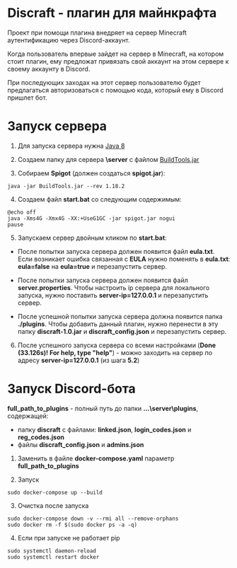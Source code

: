 # Discraft - плагин для майнкрафта

Проект при помощи плагина внедряет на сервер Minecraft аутентификацию через Discord-аккаунт.

Когда пользователь впервые зайдет на сервер в Minecraft, на котором стоит плагин, ему предложат привязать свой аккаунт на этом сервере к своему аккаунту в Discord.

При последующих заходах на этот сервер пользователю будет предлагаться авторизоваться с помощью кода, который ему в Discord пришлет бот.

# Запуск сервера
1. Для запуска сервера нужна [Java 8](https://www.azul.com/downloads/#download-openjdk)
 
2. Создаем папку для сервера **\server** с файлом [BuildTools.jar](https://hub.spigotmc.org/jenkins/job/BuildTools/lastSuccessfulBuild/artifact/target/BuildTools.jar)

3. Собираем **Spigot** (должен создаться **spigot.jar**):
```
java -jar BuildTools.jar --rev 1.18.2
```
 
4. Создаем файл **start.bat** со следующим содержимым:
```
@echo off
java -Xms4G -Xmx4G -XX:+UseG1GC -jar spigot.jar nogui
pause
```

5. Запускаем сервер двойным кликом по **start.bat**:

* После попытки запуска сервера должен появится файл **eula.txt**. Если возникает ошибка связанная с **EULA** нужно поменять в **eula.txt**: **eula=false** на **eula=true** и перезапустить сервер.

* После попытки запуска сервера должен появится файл **server.properties**. Чтобы настроить ip сервера для локального запуска, нужно поставить **server-ip=127.0.0.1** и перезапустить сервер.

* После успешной попытки запуска сервера должна появится папка **./plugins**. Чтобы добавить данный плагин, нужно перенести в эту папку **discraft-1.0.jar** и **discraft_config.json** и перезапустить сервер.

6. После успешного запуска сервера со всеми настройками (**Done (33.126s)! For help, type "help"**) - можно заходить на сервер по адресу **server-ip=127.0.0.1** (из шага **5.2**)

# Запуск Discord-бота

**full_path_to_plugins** - полный путь до папки **...\server\plugins**, содержащей:
* папку **discraft** с файлами: **linked.json**, **login_codes.json** и **reg_codes.json**
* файлы **discraft_config.json** и **admins.json**

1. Заменить в файле **docker-compose.yaml** параметр **full_path_to_plugins**

2. Запуск
 ```
 sudo docker-compose up --build
 ```

3. Очистка после запуска
 ```
 sudo docker-compose down -v --rmi all --remove-orphans
 sudo docker rm -f $(sudo docker ps -a -q)
 ```

4. Если при запуске не работает pip
 ```
 sudo systemctl daemon-reload
 sudo systemctl restart docker
 ```
